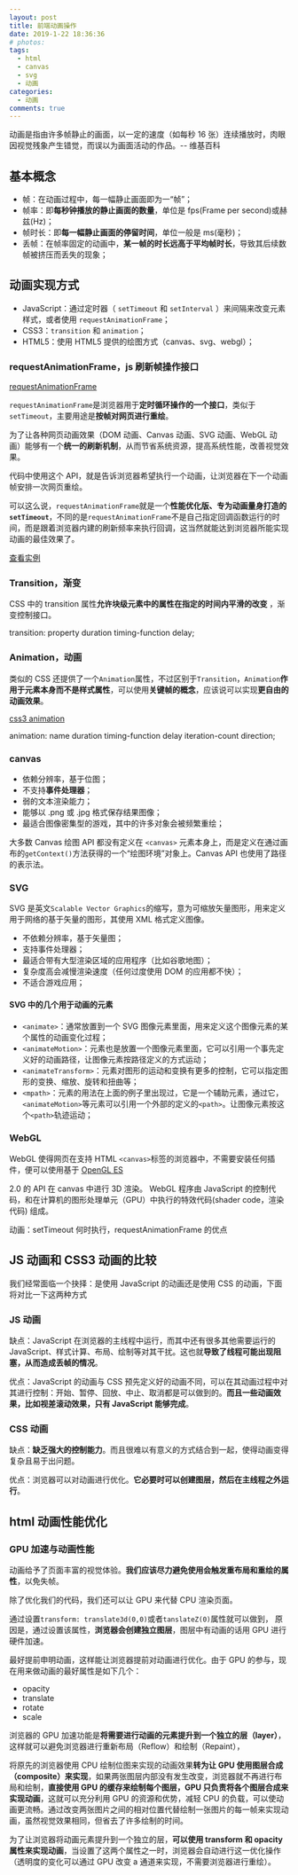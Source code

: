 ```yaml
---
layout: post
title: 前端动画操作
date: 2019-1-22 18:36:36
# photos:
tags:
  - html
  - canvas
  - svg
  - 动画
categories:
  - 动画
comments: true
---
```


动画是指由许多帧静止的画面，以一定的速度（如每秒 16 张）连续播放时，肉眼因视觉残象产生错觉，而误以为画面活动的作品。-- 维基百科

## 基本概念

- 帧：在动画过程中，每一幅静止画面即为一“帧”；
- 帧率：即**每秒钟播放的静止画面的数量**，单位是 fps(Frame per second)或赫兹(Hz)；
- 帧时长：即**每一幅静止画面的停留时间**，单位一般是 ms(毫秒)；
- 丢帧：在帧率固定的动画中，**某一帧的时长远高于平均帧时长**，导致其后续数帧被挤压而丢失的现象；

## 动画实现方式

- JavaScript：通过定时器（ `setTimeout` 和 `setInterval` ）来间隔来改变元素样式，或者使用 `requestAnimationFrame`；
- CSS3：`transition` 和 `animation`；
- HTML5：使用 HTML5 提供的绘图方式（canvas、svg、webgl）；

### requestAnimationFrame，js 刷新帧操作接口

[requestAnimationFrame](https://developer.mozilla.org/zh-CN/docs/Web/API/Window/requestAnimationFrame)

`requestAnimationFrame`是浏览器用于**定时循环操作的一个接口**，类似于`setTimeout`，主要用途是**按帧对网页进行重绘**。

为了让各种网页动画效果（DOM 动画、Canvas 动画、SVG 动画、WebGL 动画）能够有一个**统一的刷新机制**，从而节省系统资源，提高系统性能，改善视觉效果。

代码中使用这个 API，就是告诉浏览器希望执行一个动画，让浏览器在下一个动画帧安排一次网页重绘。

可以这么说，`requestAnimationFrame`就是一个**性能优化版、专为动画量身打造的`setTimeout`**，不同的是`requestAnimationFrame`不是自己指定回调函数运行的时间，而是跟着浏览器内建的刷新频率来执行回调，这当然就能达到浏览器所能实现动画的最佳效果了。

[查看实例](./0.2.HTML/html动画操作/requestAnimationFrame动画实现.html)

### Transition，渐变

CSS 中的 transition 属性**允许块级元素中的属性在指定的时间内平滑的改变** ，渐变控制接口。

transition: property duration timing-function delay;

### Animation，动画

类似的 CSS 还提供了一个`Animation`属性，不过区别于`Transition`，`Animation`**作用于元素本身而不是样式属性**，可以使用**关键帧的概念**，应该说可以实现**更自由的动画效果**。

[css3 animation](https://developer.mozilla.org/zh-CN/docs/Web/CSS/animation)

animation: name duration timing-function delay iteration-count direction;

### canvas

- 依赖分辨率，基于位图；
- 不支持**事件处理器**；
- 弱的文本渲染能力；
- 能够以 .png 或 .jpg 格式保存结果图像；
- 最适合图像密集型的游戏，其中的许多对象会被频繁重绘；

大多数 Canvas 绘图 API 都没有定义在 `<canvas>` 元素本身上，而是定义在通过画布的`getContext()`方法获得的一个“绘图环境”对象上。Canvas API 也使用了路径的表示法。

### SVG

SVG 是英文`Scalable Vector Graphics`的缩写，意为可缩放矢量图形，用来定义用于网络的基于矢量的图形，其使用 XML 格式定义图像。

- 不依赖分辨率，基于矢量图；
- 支持事件处理器；
- 最适合带有大型渲染区域的应用程序（比如谷歌地图）；
- 复杂度高会减慢渲染速度（任何过度使用 DOM 的应用都不快）；
- 不适合游戏应用；

#### SVG 中的几个用于动画的元素

- `<animate>`：通常放置到一个 SVG 图像元素里面，用来定义这个图像元素的某个属性的动画变化过程；
- `<animateMotion>`：元素也是放置一个图像元素里面，它可以引用一个事先定义好的动画路径，让图像元素按路径定义的方式运动；
- `<animateTransform>`：元素对图形的运动和变换有更多的控制，它可以指定图形的变换、缩放、旋转和扭曲等；
- `<mpath>`：元素的用法在上面的例子里出现过，它是一个辅助元素，通过它，`<animateMotion>`等元素可以引用一个外部的定义的`<path>`。让图像元素按这个`<path>`轨迹运动；

### WebGL

WebGL 使得网页在支持 HTML `<canvas>`标签的浏览器中，不需要安装任何插件，便可以使用基于 [OpenGL ES](https://link.juejin.im/?target=https%3A%2F%2Flink.jianshu.com%3Ft%3D!https%3A%2F%2Fzh.wikipedia.org%2Fwiki%2FOpenGL)

2.0 的 API 在 canvas 中进行 3D 渲染。 WebGL 程序由 JavaScript 的控制代码，和在计算机的图形处理单元（GPU）中执行的特效代码(shader code，渲染代码) 组成。

动画：setTimeout 何时执行，requestAnimationFrame 的优点

## JS 动画和 CSS3 动画的比较

我们经常面临一个抉择：是使用 JavaScript 的动画还是使用 CSS 的动画，下面将对比一下这两种方式

### JS 动画

缺点：JavaScript 在浏览器的主线程中运行，而其中还有很多其他需要运行的 JavaScript、样式计算、布局、绘制等对其干扰。这也就**导致了线程可能出现阻塞，从而造成丢帧的情况**。

优点：JavaScript 的动画与 CSS 预先定义好的动画不同，可以在其动画过程中对其进行控制：开始、暂停、回放、中止、取消都是可以做到的。**而且一些动画效果，比如视差滚动效果，只有 JavaScript 能够完成**。

### CSS 动画

缺点：**缺乏强大的控制能力**。而且很难以有意义的方式结合到一起，使得动画变得复杂且易于出问题。

优点：浏览器可以对动画进行优化。**它必要时可以创建图层，然后在主线程之外运行**。

## html 动画性能优化

### GPU 加速与动画性能

动画给予了页面丰富的视觉体验。**我们应该尽力避免使用会触发重布局和重绘的属性**，以免失帧。

除了优化我们的代码，我们还可以让 GPU 来代替 CPU 渲染页面。

通过设置`transform: translate3d(0,0)`或者`tanslateZ(0)`属性就可以做到，
原因是，通过设置该属性，**浏览器会创建独立图层**，图层中有动画的话用 GPU 进行硬件加速。

最好提前申明动画，这样能让浏览器提前对动画进行优化。由于 GPU 的参与，现在用来做动画的最好属性是如下几个：

- opacity
- translate
- rotate
- scale

浏览器的 GPU 加速功能是**将需要进行动画的元素提升到一个独立的层（layer）**，这样就可以避免浏览器进行重新布局（Reflow）和绘制（Repaint），

将原先的浏览器使用 CPU 绘制位图来实现的动画效果**转为让 GPU 使用图层合成（composite）来实现**，如果两张图层内部没有发生改变，浏览器就不再进行布局和绘制，**直接使用 GPU 的缓存来绘制每个图层，GPU 只负责将各个图层合成来实现动画**，这就可以充分利用 GPU 的资源和优势，减轻 CPU 的负载，可以使动画更流畅。通过改变两张图片之间的相对位置代替绘制一张图片的每一帧来实现动画，虽然视觉效果相同，但省去了许多绘制的时间。

为了让浏览器将动画元素提升到一个独立的层，**可以使用 transform 和 opacity 属性来实现动画**，当设置了这两个属性之一时，浏览器会自动进行这一优化操作（透明度的变化可以通过 GPU 改变 a 通道来实现，不需要浏览器进行重绘）。
